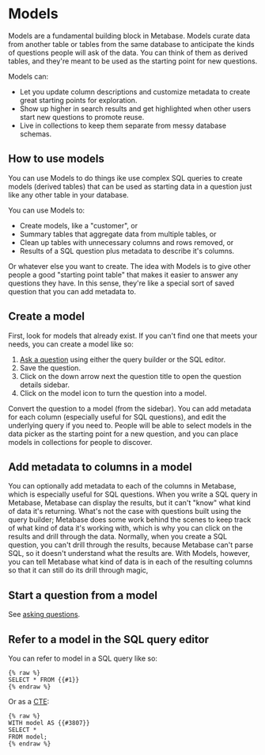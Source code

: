 # Models

Models are a fundamental building block in Metabase. Models curate data from another table or tables from the same database to anticipate the kinds of questions people will ask of the data. You can think of them as derived tables, and they're meant to be used as the starting point for new questions.

Models can:

- Let you update column descriptions and customize metadata to create great starting points for exploration.
- Show up higher in search results and get highlighted when other users start new questions to promote reuse.
- Live in collections to keep them separate from messy database schemas.

## How to use models

You can use Models to do things ike use complex SQL queries to create models (derived tables) that can be used as starting data in a question just like any other table in your database.

You can use Models to:

- Create models, like a "customer", or 
- Summary tables that aggregate data from multiple tables, or
- Clean up tables with unnecessary columns and rows removed, or
- Results of a SQL question plus metadata to describe it's columns.

Or whatever else you want to create. The idea with Models is to give other people a good "starting point table" that makes it easier to answer any questions they have. In this sense, they're like a special sort of saved question that you can add metadata to.

## Create a model

First, look for models that already exist. If you can't find one that meets your needs, you can create a model like so:

1. [Ask a question][question] using either the query builder or the SQL editor.
2. Save the question.
3. Click on the down arrow next the question title to open the question details sidebar.
4. Click on the model icon to turn the question into a model. 

Convert the question to a model (from the sidebar). You can add metadata for each column (especially useful for SQL questions), and edit the underlying query if you need to. People will be able to select models in the data picker as the starting point for a new question, and you can place models in collections for people to discover.

## Add metadata to columns in a model

You can optionally add metadata to each of the columns in Metabase, which is especially useful for SQL questions. When you write a SQL query in Metabase, Metabase can display the results, but it can't "know" what kind of data it's returning. What's not the case with questions built using the query builder; Metabase does some work behind the scenes to keep track of what kind of data it's working with, which is why you can click on the results and drill through the data. Normally, when you create a SQL question, you can't drill through the results, because Metabase can't parse SQL, so it doesn't understand what the results are. With Models, however, you can tell Metabase what kind of data is in each of the resulting columns so that it can still do its drill through magic, 

## Start a question from a model

See [asking questions][question].

## Refer to a model in the SQL query editor

You can refer to model in a SQL query like so:

```
{% raw %}
SELECT * FROM {{#1}}
{% endraw %}
```

Or as a [CTE][CTE]:

```
{% raw %}
WITH model AS {{#3807}}
SELECT *
FROM model;
{% endraw %}
```

[cte]: https://www.metabase.com/learn/sql-questions/sql-cte

[question]: 04-asking-questions.md
